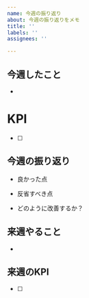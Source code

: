 ```yaml
---
name: 今週の振り返り
about: 今週の振り返りをメモ
title: ''
labels: ''
assignees: ''

---
```


## 今週したこと
-

# KPI
- [ ]

## 今週の振り返り
- 良かった点

- 反省すべき点

- どのように改善するか？

## 来週やること
-

## 来週のKPI
- [ ]
